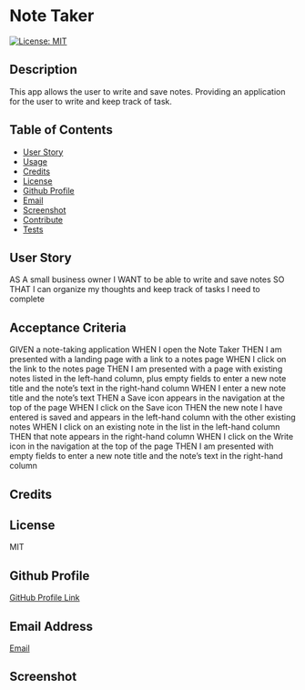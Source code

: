 # Note Taker
 [![License: MIT](https://img.shields.io/badge/License-MIT-yellow.svg)](https://opensource.org/licenses/MIT)
## Description
This app allows the user to write and save notes. Providing an application for the user to write and keep track of task.

## Table of Contents

- [User Story](#UserStory)
- [Usage](#usage)
- [Credits](#credits)
- [License](#license)
- [Github Profile](#github)
- [Email](#email)
- [Screenshot](#screenshot)
- [Contribute](#contribution)
- [Tests](#tests)

## User Story 

AS A small business owner
I WANT to be able to write and save notes
SO THAT I can organize my thoughts and keep track of tasks I need to complete

## Acceptance Criteria

GIVEN a note-taking application
WHEN I open the Note Taker
THEN I am presented with a landing page with a link to a notes page
WHEN I click on the link to the notes page
THEN I am presented with a page with existing notes listed in the left-hand column, plus empty fields to enter a new note title and the note’s text in the right-hand column
WHEN I enter a new note title and the note’s text
THEN a Save icon appears in the navigation at the top of the page
WHEN I click on the Save icon
THEN the new note I have entered is saved and appears in the left-hand column with the other existing notes
WHEN I click on an existing note in the list in the left-hand column
THEN that note appears in the right-hand column
WHEN I click on the Write icon in the navigation at the top of the page
THEN I am presented with empty fields to enter a new note title and the note’s text in the right-hand column

## Credits

## License
MIT
## Github Profile
 <a href="https://github.com/Jackson-Barker">GitHub Profile Link</a> 
## Email Address
<a href="mailto:barkerwjackson@gmail.com">Email</a>
## Screenshot


